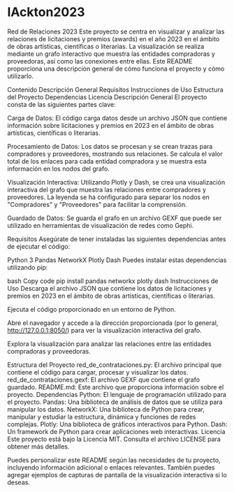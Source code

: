 # IAckton2023

Red de Relaciones 2023
Este proyecto se centra en visualizar y analizar las relaciones de licitaciones y premios (awards) en el año 2023 en el ámbito de obras artísticas, científicas o literarias. La visualización se realiza mediante un grafo interactivo que muestra las entidades compradoras y proveedoras, así como las conexiones entre ellas. Este README proporciona una descripción general de cómo funciona el proyecto y cómo utilizarlo.

Contenido
Descripción General
Requisitos
Instrucciones de Uso
Estructura del Proyecto
Dependencias
Licencia
Descripción General
El proyecto consta de las siguientes partes clave:

Carga de Datos: El código carga datos desde un archivo JSON que contiene información sobre licitaciones y premios en 2023 en el ámbito de obras artísticas, científicas o literarias.

Procesamiento de Datos: Los datos se procesan y se crean trazas para compradores y proveedores, mostrando sus relaciones. Se calcula el valor total de los enlaces para cada entidad compradora y se muestra esta información en los nodos del grafo.

Visualización Interactiva: Utilizando Plotly y Dash, se crea una visualización interactiva del grafo que muestra las relaciones entre compradores y proveedores. La leyenda se ha configurado para separar los nodos en "Compradores" y "Proveedores" para facilitar la comprensión.

Guardado de Datos: Se guarda el grafo en un archivo GEXF que puede ser utilizado en herramientas de visualización de redes como Gephi.

Requisitos
Asegúrate de tener instaladas las siguientes dependencias antes de ejecutar el código:

Python 3
Pandas
NetworkX
Plotly
Dash
Puedes instalar estas dependencias utilizando pip:

bash
Copy code
pip install pandas networkx plotly dash
Instrucciones de Uso
Descarga el archivo JSON que contiene los datos de licitaciones y premios en 2023 en el ámbito de obras artísticas, científicas o literarias.

Ejecuta el código proporcionado en un entorno de Python.

Abre el navegador y accede a la dirección proporcionada (por lo general, http://127.0.0.1:8050/) para ver la visualización interactiva del grafo.

Explora la visualización para analizar las relaciones entre las entidades compradoras y proveedoras.

Estructura del Proyecto
red_de_contrataciones.py: El archivo principal que contiene el código para cargar, procesar y visualizar los datos.
red_de_contrataciones.gexf: El archivo GEXF que contiene el grafo guardado.
README.md: Este archivo que proporciona información sobre el proyecto.
Dependencias
Python: El lenguaje de programación utilizado para el proyecto.
Pandas: Una biblioteca de análisis de datos que se utiliza para manipular los datos.
NetworkX: Una biblioteca de Python para crear, manipular y estudiar la estructura, dinámica y funciones de redes complejas.
Plotly: Una biblioteca de gráficos interactivos para Python.
Dash: Un framework de Python para crear aplicaciones web interactivas.
Licencia
Este proyecto está bajo la Licencia MIT. Consulta el archivo LICENSE para obtener más detalles.

Puedes personalizar este README según las necesidades de tu proyecto, incluyendo información adicional o enlaces relevantes. También puedes agregar ejemplos de capturas de pantalla de la visualización interactiva si lo deseas.





